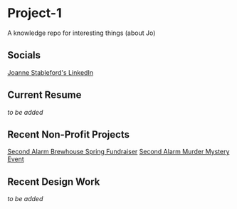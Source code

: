 # Project-1
A knowledge repo for interesting things (about Jo)

## Socials
[Joanne Stableford's LinkedIn](www.linkedin.com/in/joanne-stableford)

## Current Resume
*to be added*

## Recent Non-Profit Projects
[Second Alarm Brewhouse Spring Fundraiser](https://docs.google.com/forms/d/14HXDz1LP6a0LRMhfRIkbXAAjbK6l7qwjUoEGP_tCB20/viewform?edit_requested=true)
[Second Alarm Murder Mystery Event](https://www.eventbrite.com/e/date-night-at-the-speakeasy-murder-mystery-fundraiser-tickets-387770621367?fbclid=IwAR1oWJJ8VZClN6n3UXZ_pXA--PEORRU_4k3cvkNmQ6E6QqIHIl75nFgcsPQ)

## Recent Design Work
*to be added*
